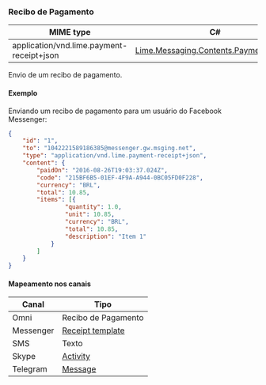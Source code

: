 ### Recibo de Pagamento
| MIME type                            | C#                                   |
|--------------------------------------|--------------------------------------|
| application/vnd.lime.payment-receipt+json | [Lime.Messaging.Contents.PaymentReceipt](https://github.com/takenet/lime-csharp/blob/master/src/Lime.Messaging/Contents/PaymentReceipt.cs) |

Envio de um recibo de pagamento. 

#### Exemplo
Enviando um recibo de pagamento para um usuário do Facebook Messenger:

```json
{
    "id": "1",
    "to": "1042221589186385@messenger.gw.msging.net",
    "type": "application/vnd.lime.payment-receipt+json",
    "content": {
        "paidOn": "2016-08-26T19:03:37.024Z",
        "code": "215BF6B5-01EF-4F9A-A944-0BC05FD0F228",
        "currency": "BRL",
        "total": 10.85,
        "items": [{
                "quantity": 1.0,
                "unit": 10.85,
                "currency": "BRL",
                "total": 10.85,
                "description": "Item 1"
            }
        ]
    }
}
```

#### Mapeamento nos canais

| Canal              | Tipo                    | 
|--------------------|-------------------------|
| Omni               | Recibo de Pagamento                |
| Messenger          | [Receipt template](https://developers.facebook.com/docs/messenger-platform/send-api-reference/receipt-template)|
| SMS                | Texto         |
| Skype              | [Activity](https://docs.botframework.com/en-us/skype/chat/#sending-messages-1)|
| Telegram           | [Message](https://core.telegram.org/bots/api#message)|
